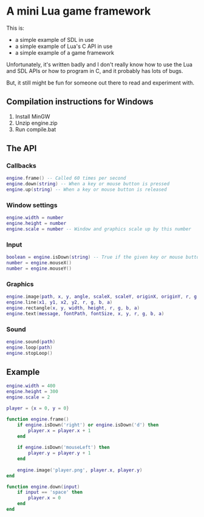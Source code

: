 # A mini Lua game framework

This is:
* a simple example of SDL in use
* a simple example of Lua's C API in use
* a simple example of a game framework

Unfortunately, it's written badly and I don't really know how to use the Lua and SDL APIs or how to program in C, and it probably has lots of bugs.

But, it still might be fun for someone out there to read and experiment with.

## Compilation instructions for Windows

1. Install MinGW
2. Unzip engine.zip
3. Run compile.bat

## The API

### Callbacks

```lua
engine.frame() -- Called 60 times per second
engine.down(string) -- When a key or mouse button is pressed
engine.up(string) -- When a key or mouse button is released
```

### Window settings

```lua
engine.width = number
engine.height = number
engine.scale = number -- Window and graphics scale up by this number
```

### Input

```lua
boolean = engine.isDown(string) -- True if the given key or mouse button is down
number = engine.mouseX()
number = engine.mouseY()
```

### Graphics

```lua
engine.image(path, x, y, angle, scaleX, scaleY, originX, originY, r, g, b, a)
engine.line(x1, y1, x2, y2, r, g, b, a)
engine.rectangle(x, y, width, height, r, g, b, a)
engine.text(message, fontPath, fontSize, x, y, r, g, b, a)
```

### Sound

```lua
engine.sound(path)
engine.loop(path)
engine.stopLoop()
```

## Example

```lua
engine.width = 400
engine.height = 300
engine.scale = 2

player = {x = 0, y = 0}

function engine.frame()
    if engine.isDown('right') or engine.isDown('d') then
        player.x = player.x + 1
    end
    
    if engine.isDown('mouseLeft') then
        player.y = player.y + 1
    end
    
    engine.image('player.png', player.x, player.y)
end

function engine.down(input)
    if input == 'space' then
        player.x = 0
    end
end
```
